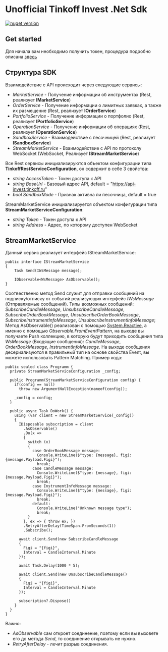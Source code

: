 Unofficial Tinkoff Invest .Net Sdk
====================
[![nuget version](https://img.shields.io/nuget/v/Insight.Tinkoff.InvestSdk)](https://www.nuget.org/packages/Insight.Tinkoff.InvestSdk/)

Get started
--------------------
Для начала вам необходимо получить токен, процедура подробно описана [здесь](https://github.com/TinkoffCreditSystems/invest-openapi-csharp-sdk#где-взять-токен-аутентификации)

Структура SDK
--------------------
Взаимодействие с API происходит через следующие сервисы:
* *MarketService* - Получение информации об инструментах (Rest, реализует **IMarketService**)
* *OrderService* - Получение информации о лимитных заявках, а также их размещение (Rest, реализует **IOrderService**)
* *PortfolioService* - Получение информации о портфолио (Rest, реализует **IPortfolioService**)
* *OperationService* - Получение информации об операциях (Rest, реализует **IOperationService**)
* *SandboxService* - Взаимодействие с песочницей (Rest, реализует **ISandboxService**)
* *StreamMarketService* - Взаимодействие с API по протоколу WebSocket (WebSocket, Реализует **IStreamMarketService**)

Все Rest сервисы инициализируются объектом конфигурации типа **TinkoffRestServiceConfiguration**, он содержит в себе 3 свойства:
* *string AccessToken* - Токен доступа к API
* *string BaseUrl* - Базовый адрес API, default = "https://api-invest.tinkoff.ru"
* *bool SandboxMode* - Признак активна ли песочница, default = true

StreamMarketService инициализируется объектом конфигурации типа **StreamMarketServiceConfiguration**:
* *string Token* - Токен доступа к API
* *string Address* - Адрес, по которому доступен WebSocket

StreamMarketService
--------------------
Данный сервис реализует интерфейс IStreamMarketService:
```
public interface IStreamMarketService
{
    Task Send(IWsMessage message);

    IObservable<WsMessage> AsObservable();
}
```

Соотвественно метод Send служит для отправки сообщений на подписку/отписку от событий реализующих интерфейс *IWsMessage* (Отправляемые сообщений). Типы возможных сообщений: *SubscribeCandleMessage*, *UnsubscribeCandleMessage*, *SubscribeOrderBookMessage*, *UnsubscribeOrderBookMessage*, *SubscribeInstrumentInfoMessage*, *UnsubscribeInstrumentInfoMessage*;
Метод AsObservable() реализован с помощью [System.Reactive](https://www.nuget.org/packages/System.Reactive/), а именно с помощью *Observable.FromEventPattern*, на выходе вы получаете Push коллекцию, в которую будут приходить сообщения типа *WsMessage* (Входящие сообщения): *CandleMessage*, *OrderBookMessage*, *InstrumentInfoMessage*. На выходе сообщения десериализуются в правильный тип на основе свойства Event, вы можете использовать Pattern Matching. Пример кода:
```
public sealed class Programm {
  private StreamMarketServiceConfiguration _config;
  
  public Programm(StreamMarketServiceConfiguration config) {
    if(config == null)
      throw new ArgumentNullException(nameof(config));
      
    _config = config;
  }
  
  public async Task DoWork() {
    using (var client = new StreamMarketService(_config))
    {
      IDisposable subscription = client
        .AsObservable()
        .Do(x =>
        {
          switch (x)
          {
            case OrderBookMessage message:
              Console.WriteLine($"type: {message}, figi: {message.Payload.Figi}");
              break;
            case CandleMessage message:
              Console.WriteLine($"type: {message}, figi: {message.Payload.Figi}");
              break;
            case InstrumentInfoMessage message:
              Console.WriteLine($"type: {message}, figi: {message.Payload.Figi}");
              break;
            default:
              Console.WriteLine("Unknown message type");
              break;
          }
        }, ex => { throw ex; })
        .RetryAfterDelay(TimeSpan.FromSeconds(1))
        .Subscribe();
    
      await client.Send(new SubscribeCandleMessage
      {
        Figi = "{figi}",
        Interval = CandleInterval.Minute
      });

      await Task.Delay(1000 * 5);

      await client.Send(new UnsubscribeCandleMessage()
      {
        Figi = "{figi}",
        Interval = CandleInterval.Minute
      });
      
      subscription?.Dispose()
    }
  }
}
```
Важно: 
* *AsObservable* сам откроет соединение, поэтому если вы вызовете его до метода *Send*, то соединение открывать не нужно.
* *RetryAfterDelay* - лечит разрыв соединения.
